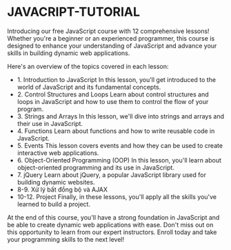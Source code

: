 # JAVACRIPT-TUTORIAL
Introducing our free JavaScript course with 12 comprehensive lessons! Whether you're a beginner or an experienced programmer, this course is designed to enhance your understanding of JavaScript and advance your skills in building dynamic web applications.

Here's an overview of the topics covered in each lesson:
<ul>
<li>1. Introduction to JavaScript
In this lesson, you'll get introduced to the world of JavaScript and its fundamental concepts.
</li>
<li>2. Control Structures and Loops
Learn about control structures and loops in JavaScript and how to use them to control the flow of your program.
</li>
<li>3. Strings and Arrays
In this lesson, we'll dive into strings and arrays and their use in JavaScript.
</li>
<li>4. Functions
Learn about functions and how to write reusable code in JavaScript.
</li>
<li>5. Events
This lesson covers events and how they can be used to create interactive web applications.
</li>
<li>6. Object-Oriented Programming (OOP)
In this lesson, you'll learn about object-oriented programming and its use in JavaScript.
</li>
<li>7. jQuery
Learn about jQuery, a popular JavaScript library used for building dynamic websites.
</li>
<li>8-9. Xử lý bất đồng bộ và AJAX
</li>
<li>10-12. Project
Finally, in these lessons, you'll apply all the skills you've learned to build a project.
</li>
</ul>

At the end of this course, you'll have a strong foundation in JavaScript and be able to create dynamic web applications with ease. Don't miss out on this opportunity to learn from our expert instructors. Enroll today and take your programming skills to the next level!
